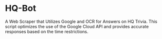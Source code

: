 # HQ-Bot
A Web Scraper that Utilizes Google and OCR for Answers on HQ Trivia. This script optimizes the use of the Google Cloud API and provides accurate responses based on the time restrictions.
